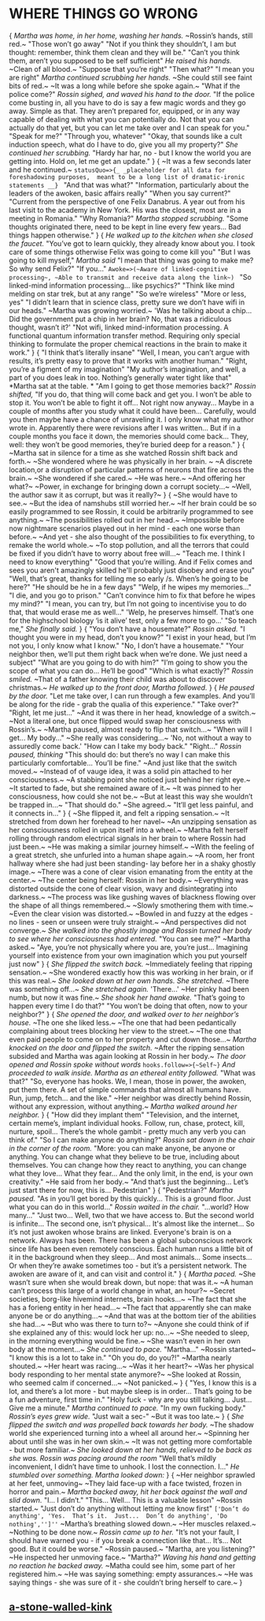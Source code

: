 # WHERE THINGS GO WRONG
{
*Martha was home, in her home, washing her hands.*
~Rossin’s hands, still red.~
"Those won’t go away"
"Not if you think they shouldn’t, I am but thought: remember, think them clean and they will be."
"Can’t you think them, aren’t you supposed to be self sufficient"
*He raised his hands.*
~Clean of all blood.~
"Suppose that you’re right"
"Then what?"
"I mean you are right"
*Martha continued scrubbing her hands.*
~She could still see faint bits of red.~
~It was a long while before she spoke again.~
"What if the police come?"
*Rossin sighed, and waved his hand to the door.*
"If the police come busting in, all you have to do is say a few magic words and they go away.
Simple as that. 
They aren’t prepared for, equipped, or in any way capable of dealing with what you can potentially do.
Not that you can actually do that yet, but you can let me take over and I can speak for you."
"Speak for me?"
"Through you, whatever"
"Okay, that sounds like a cult induction speech, what do I have to do, give you all my property?"
*She continued her scrubbing.*
"Hardy har har, no - but I know the world you are getting into. Hold on, let me get an update."
}
{
~It was a few seconds later and he continued.~
`statusQuo=>{_
    _placeholder for all data for foreshadowing purposes, 
    meant to be a long list of dramatic-ironic statements __}
`
"And that was what?"
"Information, particularly about the leaders of the awoken, basic affairs really"
"When you say current?"
"Current from the perspective of one Felix Danabrus. 
A year out from his last visit to the academy in New York. 
His was the closest, most are in a meeting in Romania."
"Why Romania?"
*Martha stopped scrubbing.*
"Some thoughts originated there, need to be kept in line every few years... 
Bad things happen otherwise."
}
{
*He walked up to the kitchen when she closed the faucet.*
"You’ve got to learn quickly, they already know about you. 
I took care of some things otherwise Felix was going to come kill you"
"But I was going to kill myself,"
*Martha said*
"I mean that thing was going to make me? 
So why send Felix?"
"If you..."
`Awoke=>(~Aware of linked-cognitive processing~,
~Able to transmit and receive data along the link~)
`
"So linked-mind information processing… like psychics?"
"Think like mind melding on star trek, but at any range"
"So we’re wireless"
"More or less, yes"
"I didn’t learn that in science class, pretty sure we don’t have wifi in our heads."
~Martha was growing worried.~
'Was he talking about a chip... 
Did the government put a chip in her brain?
No, that was a ridiculous thought, wasn’t it?'
"Not wifi, linked mind-information processing. 
A functional quantum information transfer method. 
Requiring only special thinking to formulate the proper chemical reactions in the brain to make it work."
}
{
"I think that’s literally insane"
"Well, I mean, you can’t argue with results, it’s pretty easy to prove that it works with another human."
"Right, you’re a figment of my imagination"
"My author’s imagination, and well, a part of you does leak in too.
Nothing’s generally water tight like that"
*Martha sat at the table. *
"Am I going to get those memories back?"
*Rossin shifted,*
"If you do, that thing will come back and get you. 
I won’t be able to stop it. 
You won’t be able to fight it off... 
Not right now anyway... 
Maybe in a couple of months after you study what it could have been...
Carefully, would you then maybe have a chance of unraveling it. 
I only know what my author wrote in. 
Apparently there were revisions after I was written...
But if in a couple months you face it down, the memories should come back... 
They, well: they won’t be good memories, they’re buried deep for a reason."
}
{
~Martha sat in silence for a time as she watched Rossin shift back and forth.~
~She wondered where he was physically in her brain. ~
~A discrete location,or a disruption of particular patterns of neurons that fire across the brain.~
~She wondered if she cared.~
~He was here.~
~And offering her what?~
~Power, in exchange for bringing down a corrupt society...~
~Well, the author saw it as corrupt, but was it really?~
}
{
~She would have to see.~
~But the idea of namshubs still worried her.~
~If her brain could be so easily programmed to see Rossin, it could be arbitrarily programmed to see anything.~
~The possibilities rolled out in her head.~
~Impossible before now nightmare scenarios played out in her mind - each one worse than before.~
~And yet - she also thought of the possibilities to fix everything, to remake the world whole.~
~To stop pollution, and all the terrors that could be fixed if you didn’t have to worry about free will...~
"Teach me. 
I think I need to know everything"
"Good that you’re willing. 
And if Felix comes and sees you aren't amazingly skilled he'll probably just disobey and erase you"
"Well, that’s great, thanks for telling me so early /s. 
When’s he going to be here?"
"He should be he in a few days"
"Welp, if he wipes my memories..."
"I die, and you go to prison."
"Can’t convince him to fix that before he wipes my mind?"
"I mean, you can try, but I’m not going to incentivise you to do that, that would erase me as well..."
'Welp, he preserves himself. That’s one for the highschool biology ‘is it alive’ test, only a few more to go...'
"So teach me,"
*She finally said.*
}
{
"You don’t have a housemate?"
*Rossin asked.*
"I thought you were in my head, don’t you know?"
"I exist in your head, but I’m not you, I only know what I know."
"No, I don’t have a housemate."
"Your neighbor then, we’ll put them right back when we’re done. 
We just need a subject"
"What are you going to do with him?"
"I’m going to show you the scope of what you can do... 
He’ll be good"
"Which is what exactly?"
*Rossin smiled.*
~That of a father knowing their child was about to discover christmas.~
*He walked up to the front door, Martha followed.*
}
{
*He paused by the door.*
"Let me take over, I can run through a few examples.
And you’ll be along for the ride - grab the qualia of this experience."
"Take over?"
"Right, let me just..."
~And it was there in her head, knowledge of a switch.~
~Not a literal one, but once flipped would swap her consciousness with Rossin’s.~
~Martha paused, almost ready to flip that switch...~
"When will I get... 
My body..."
~She really was considering...~
'No, not without a way to assuredly come back.'
"How can I take my body back."
"Right..."
*Rossin paused, thinking*
"This should do: but there’s no way I can make this particularly comfortable...
You’ll be fine."
~And just like that the switch moved.~
~Instead of of vauge idea, it was a solid pin attached to her consciousness.~
~A stabbing point she noticed just behind her right eye.~
~It started to fade, but she remained aware of it.~
~It was pinned to her consciousness, how could she not be.~
~But at least this way she wouldn’t be trapped in...~
"That should do."
~She agreed.~
"It’ll get less painful, and it connects in..."
}
{
~She flipped it, and felt a ripping sensation.~
~It stretched from down her forehead to her navel~
~An unzipping sensation as her consciousness rolled in upon itself into a wheel.~
~Martha felt herself rolling through random electrical signals in her brain to where Rossin had just been.~
~He was making a similar journey himself.~
~With the feeling of a great stretch, she unfurled into a human shape again.~
~A room, her front hallway where she had just been standing- lay before her in a shaky ghostly image.~
~There was a cone of clear vision emanating from the entity at the center.~
~The center being herself: Rossin in her body.~
~Everything was distorted outside the cone of clear vision, wavy and disintegrating into darkness.~
~The process was like gushing waves of blackness flowing over the shape of all things remembered.~
~Slowly smothering them with time.~
~Even the clear vision was distorted.~
~Bowled in and fuzzy at the edges - no lines - seen or unseen were truly straight.~
~And perspectives did not converge.~
*She walked into the ghostly image and Rossin turned her body to see where her consciousness had entered.*
"You can see me?"
~Martha asked.~
"Aye, you’re not physically where you are, you’re just... 
Imagining yourself into existence from your own imagination which you put yourself just now"
}
{
*She flipped the switch back.*
~Immediately feeling that ripping sensation.~
~She wondered exactly how this was working in her brain, or if this was real.~
*She looked down at her own hands.*
*She stretched.*
~There was something off...~
*She stretched again.*
'There...'
~Her pinky had been numb, but now it was fine.~
*She shook her hand awake.*
"That’s going to happen every time I do that?"
"You won’t be doing that often, now to your neighbor?"
}
{
*She opened the door, and walked over to her neighbor’s house.*
~The one she liked less.~
~The one that had been pedantically complaining about trees blocking her view to the street.~
~The one that  even paid people to come on to her property and cut down those...~
*Martha knocked on the door and flipped the switch.*
~After the ripping sensation subsided and Martha was again looking at Rossin in her body.~
*The door opened and Rossin spoke without words*
`hooks.follow=>{~Self~}`
*And proceeded to walk inside.*
*Martha as an ethereal entity followed.*
"What was that?"
"So, everyone has hooks. 
We, I mean, those in power, the awoken, put them there. 
A set of simple commands that almost all humans have. 
Run, jump, fetch… and the like."
~Her neighbor was directly behind Rossin, without any expression, without anything.~
*Martha walked around her neighbor.*
}
{
"How did they implant them"
"Television, and the internet, certain meme’s, implant individual hooks. 
Follow, run, chase, protect, kill, nurture, spoil... 
There’s the whole gambit - pretty much any verb you can think of."
"So I can make anyone do anything?"
*Rossin sat down in the chair in the corner of the room.*
"More: you can make anyone, be anyone or anything.
You can change what they believe to be true, including about themselves.
You can change how they react to anything, you can change what they love... 
What they fear... 
And the only limit, in the end, is your own creativity."
~He said from her body.~
"And that’s just the beginning... 
Let’s just start there for now, this is... 
Pedestrian"
}
{
"Pedestrian?"
*Martha paused.*
"As in you’ll get bored by this quickly... 
This is a ground floor.
Just what you can do in this world..."
*Rossin waited in the chair.*
"...world? 
How many..."
"Just two... 
Well, two that we have access to. 
But the second world is infinite...
The second one, isn’t physical... 
It's almost like the internet... 
So it’s not just awoken whose brains are linked. 
Everyone's brain is on a network. 
Always has been. 
There has been a global subconscious network since life has been even remotely conscious.
Each human runs a little bit of it in the background when they sleep...
And most animals... 
Some insects...
Or when they’re awake sometimes too - but it’s a persistent network.
The awoken are aware of it, and can visit and control it."
}
{
*Martha paced.*
~She wasn’t sure when she would break down, but nope: that was it.~
~A human can’t process this large of a world change in what, an hour?~
~Secret societies, borg-like hivemind internets, brain hooks...~
~The fact that she has a forieng entity in her head...~
~The fact that apparently she can make anyone be or do anything...~
~And that was at the bottom tier of the abilities she had...~
~But who was there to turn to?~
~Anyone she could think of if she explained any of this: would lock her up: no...~
~She needed to sleep, in the morning everything would be fine.~
~She wasn’t even in her own body at the moment...~
*She continued to pace.*
"Martha..."
~Rossin started~
"I know this is a lot to take in."
"Oh you do, do you?!"
~Martha nearly shouted.~
~Her heart was racing...~
~Was it her heart?~
~Was her physical body responding to her mental state anymore?~
~She looked at Rossin, who seemed calm if concerned...~
~Not panicked.~
}
{
"Yes, I know this is a lot, and there’s a lot more - but maybe sleep is in order...
That’s going to be a fun adventure, first time in."
"Holy fuck - why are you still talking... 
Just... 
Give me a minute."
*Martha continued to pace.*
"In my own fucking body."
*Rossin’s eyes grew wide.*
"Just wait a sec-"
~But it was too late.~
}
{
*She flipped the switch and was propelled back towards her body.*
~The shadow world she experienced turning into a wheel all around her.~
~Spinning her about until she was in her own skin.~
~It was not getting more comfortable - but more familiar.~
*She looked down at her hands, relieved to be back as she was.*
*Rossin was pacing around the room*
"Well that’s mildly inconvenient, I didn’t have time to unhook. 
I lost the connection. I..."
*He stumbled over something. Martha looked down:*
}
{
~Her neighbor sprawled at her feet, unmoving~
~They laid face-up with a face twisted, frozen in horror and pain.~
*Martha backed away, hit her back against the wall and slid down.*
"I...
I didn’t."
"This... 
Well... 
This is a valuable lesson"
~Rossin started.~
"Just don’t do anything without letting me know first"
`['Don’t do anything',
'Yes. 
That’s it. 
Just... 
Don’t do anything',
'Do nothing','']''`
~Martha’s breathing slowed down.~
~Her muscles relaxed.~
~Nothing to be done now.~
*Rossin came up to her.*
"It’s not your fault, I should have warned you - if you break a connection like that...
It’s...
Not good. 
But it could be worse."
~Rossin paused.~
"Martha, are you listening?"
~He inspected her unmoving face.~
"Martha?"
*Waving his hand and getting no reaction he backed away.*
~Matha could see him, some part of her registered him.~
~He was saying something: empty assurances.~
~He was saying things - she was sure of it - she couldn’t bring herself to care.~
}
## [a-stone-walled-kink](a-stone-walled-kink.md)
